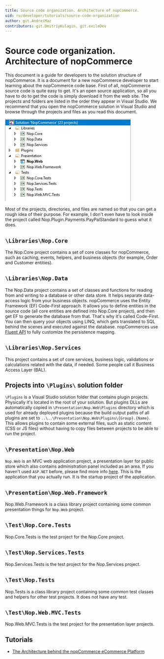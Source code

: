 ```yaml
---
title: Source code organization. Architecture of nopCommerce.
uid: ru/developer/tutorials/source-code-organization
author: git.AndreiMaz
contributors: git.DmitriyKulagin, git.exileDev
---
```


# Source code organization. Architecture of nopCommerce

This document is a guide for developers to the solution structure of nopCommerce. It is a document for a new nopCommerce developer to start learning about the nopCommerce code base. First of all, nopCommerce source code is quite easy to get. It's an open source application, so all you have to do to get the code is simply download it from the web site. The projects and folders are listed in the order they appear in Visual Studio. We recommend that you open the nopCommerce solution in Visual Studio and browse through the projects and files as you read this document.

![Visual Studio](_static/source-code-organization/visual_studio.jpg)

Most of the projects, directories, and files are named so that you can get a rough idea of their purpose. For example, I don't even have to look inside the project called Nop.Plugin.Payments.PayPalStandard to guess what it does.

## `\Libraries\Nop.Core`

The Nop.Core project contains a set of core classes for nopCommerce, such as caching, events, helpers, and business objects (for example, Order and Customer entities).

## `\Libraries\Nop.Data`

The Nop.Data project contains a set of classes and functions for reading from and writing to a database or other data store. It helps separate data-access logic from your business objects. nopCommerce uses the Entity Framework (EF) Code-First approach. It allows you to define entities in the source code (all core entities are defined into Nop.Core project), and then get EF to generate the database from that. That's why it's called Code-First. You can then query your objects using LINQ, which gets translated to SQL behind the scenes and executed against the database. nopCommerces use  [Fluent API](https://www.entityframeworktutorial.net/efcore/fluent-api-in-entity-framework-core.aspx) to fully customize the persistence mapping.

## `\Libraries\Nop.Services`

This project contains a set of core services, business logic, validations or calculations related with the data, if needed. Some people call it Business Access Layer (BAL).

## Projects into `\Plugins\` solution folder

`\Plugins` is a Visual Studio solution folder that contains plugin projects. Physically it's located in the root of your solution. But plugins DLLs are automatically copied in `\Presentation\Nop.Web\Plugins` directory which is used for already deployed plugins because the build output paths of all plugins are set to `..\..\Presentation\Nop.Web\Plugins\{Group}.{Name}`. This allows plugins to contain some external files, such as static content (CSS or JS files) without having to copy files between projects to be able to run the project.

## `\Presentation\Nop.Web`

`Nop.Web` is an MVC web application project, a presentation layer for public store which also contains administration panel included as an area. If you haven't used `ASP.NET`  before, please find more info [here](http://www.asp.net/). This is the application that you actually run. It is the startup project of the application.

## `\Presentation\Nop.Web.Framework`

Nop.Web.Framework is a class library project containing some common presentation things for `Nop.Web` project.

## `\Test\Nop.Core.Tests`

Nop.Core.Tests is the test project for the Nop.Core project.

## `\Test\Nop.Services.Tests`

Nop.Services.Tests is the test project for the Nop.Services project.

## `\Test\Nop.Tests`

Nop.Tests is a class library project containing some common test classes and helpers for other test projects. It does not have any test.

## `\Test\Nop.Web.MVC.Tests`

Nop.Web.MVC.Tests is the test project for the presentation layer projects.

## Tutorials

- [The Architecture behind the nopCommerce eCommerce Platform](https://www.youtube.com/watch?v=6gLbizzSA9o&list=PLnL_aDfmRHwtJmzeA7SxrpH3-XDY2ue0a)
